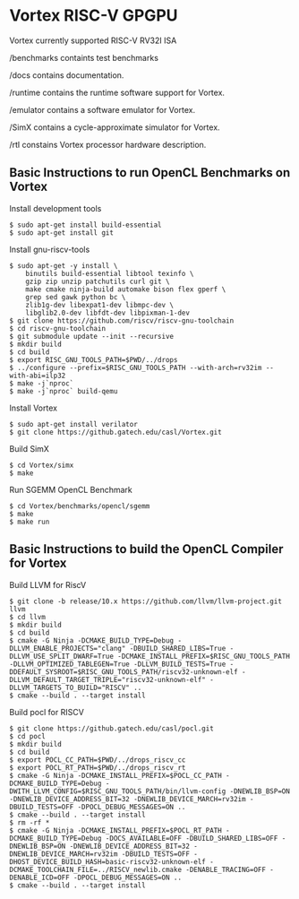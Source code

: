 # Vortex RISC-V GPGPU

Vortex currently supported RISC-V RV32I ISA

/benchmarks containts test benchmarks

/docs contains documentation.

/runtime contains the runtime software support for Vortex.

/emulator contains a software emulator for Vortex.

/SimX contains a cycle-approximate simulator for Vortex.

/rtl constains Vortex processor hardware description.

Basic Instructions to run OpenCL Benchmarks on Vortex
-----------------------------------------------------

Install development tools 

    $ sudo apt-get install build-essential
    $ sudo apt-get install git

Install gnu-riscv-tools

    $ sudo apt-get -y install \
        binutils build-essential libtool texinfo \
        gzip zip unzip patchutils curl git \
        make cmake ninja-build automake bison flex gperf \
        grep sed gawk python bc \
        zlib1g-dev libexpat1-dev libmpc-dev \
        libglib2.0-dev libfdt-dev libpixman-1-dev 
    $ git clone https://github.com/riscv/riscv-gnu-toolchain
    $ cd riscv-gnu-toolchain
    $ git submodule update --init --recursive
    $ mkdir build
    $ cd build
    $ export RISC_GNU_TOOLS_PATH=$PWD/../drops
    $ ../configure --prefix=$RISC_GNU_TOOLS_PATH --with-arch=rv32im --with-abi=ilp32
    $ make -j`nproc`  
    $ make -j`nproc` build-qemu

Install Vortex 

    $ sudo apt-get install verilator
    $ git clone https://github.gatech.edu/casl/Vortex.git

Build SimX

    $ cd Vortex/simx
    $ make

Run SGEMM OpenCL Benchmark

    $ cd Vortex/benchmarks/opencl/sgemm
    $ make
    $ make run

Basic Instructions to build the OpenCL Compiler for Vortex
----------------------------------------------------------

Build LLVM for RiscV

    $ git clone -b release/10.x https://github.com/llvm/llvm-project.git llvm
    $ cd llvm
    $ mkdir build
    $ cd build
    $ cmake -G Ninja -DCMAKE_BUILD_TYPE=Debug -DLLVM_ENABLE_PROJECTS="clang" -DBUILD_SHARED_LIBS=True -DLLVM_USE_SPLIT_DWARF=True -DCMAKE_INSTALL_PREFIX=$RISC_GNU_TOOLS_PATH -DLLVM_OPTIMIZED_TABLEGEN=True -DLLVM_BUILD_TESTS=True -DDEFAULT_SYSROOT=$RISC_GNU_TOOLS_PATH/riscv32-unknown-elf -DLLVM_DEFAULT_TARGET_TRIPLE="riscv32-unknown-elf" -DLLVM_TARGETS_TO_BUILD="RISCV" ..
    $ cmake --build . --target install

Build pocl for RISCV

    $ git clone https://github.gatech.edu/casl/pocl.git
    $ cd pocl
    $ mkdir build
    $ cd build 
    $ export POCL_CC_PATH=$PWD/../drops_riscv_cc
    $ export POCL_RT_PATH=$PWD/../drops_riscv_rt
    $ cmake -G Ninja -DCMAKE_INSTALL_PREFIX=$POCL_CC_PATH -DCMAKE_BUILD_TYPE=Debug -DWITH_LLVM_CONFIG=$RISC_GNU_TOOLS_PATH/bin/llvm-config -DNEWLIB_BSP=ON -DNEWLIB_DEVICE_ADDRESS_BIT=32 -DNEWLIB_DEVICE_MARCH=rv32im -DBUILD_TESTS=OFF -DPOCL_DEBUG_MESSAGES=ON ..
    $ cmake --build . --target install
    $ rm -rf *
    $ cmake -G Ninja -DCMAKE_INSTALL_PREFIX=$POCL_RT_PATH -DCMAKE_BUILD_TYPE=Debug -DOCS_AVAILABLE=OFF -DBUILD_SHARED_LIBS=OFF -DNEWLIB_BSP=ON -DNEWLIB_DEVICE_ADDRESS_BIT=32 -DNEWLIB_DEVICE_MARCH=rv32im -DBUILD_TESTS=OFF -DHOST_DEVICE_BUILD_HASH=basic-riscv32-unknown-elf -DCMAKE_TOOLCHAIN_FILE=../RISCV_newlib.cmake -DENABLE_TRACING=OFF -DENABLE_ICD=OFF -DPOCL_DEBUG_MESSAGES=ON ..
    $ cmake --build . --target install
